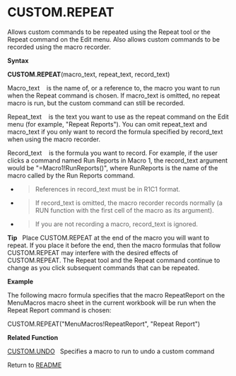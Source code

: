 # CUSTOM.REPEAT

Allows custom commands to be repeated using the Repeat tool or the
Repeat command on the Edit menu. Also allows custom commands to be
recorded using the macro recorder.

**Syntax**

**CUSTOM.REPEAT**(macro\_text, repeat\_text, record\_text)

Macro\_text&nbsp;&nbsp;&nbsp;&nbsp;is the name of, or a reference to,
the macro you want to run when the Repeat command is chosen. If
macro\_text is omitted, no repeat macro is run, but the custom command
can still be recorded.

Repeat\_text&nbsp;&nbsp;&nbsp;&nbsp;is the text you want to use as the
repeat command on the Edit menu (for example, "Repeat Reports"). You can
omit repeat\_text and macro\_text if you only want to record the formula
specified by record\_text when using the macro recorder.

Record\_text&nbsp;&nbsp;&nbsp;&nbsp;is the formula you want to record.
For example, if the user clicks a command named Run Reports in Macro 1,
the record\_text argument would be "=Macro1\!RunReports()", where
RunReports is the name of the macro called by the Run Reports command.

  - > References in record\_text must be in R1C1 format.

  - > If record\_text is omitted, the macro recorder records normally (a
    > RUN function with the first cell of the macro as its argument).

  - > If you are not recording a macro, record\_text is ignored.


**Tip**&nbsp;&nbsp;&nbsp;Place CUSTOM.REPEAT at the end of the macro you
will want to repeat. If you place it before the end, then the macro
formulas that follow CUSTOM.REPEAT may interfere with the desired
effects of CUSTOM.REPEAT. The Repeat tool and the Repeat command
continue to change as you click subsequent commands that can be
repeated.

**Example**

The following macro formula specifies that the macro RepeatReport on the
MenuMacros macro sheet in the current workbook will be run when the
Repeat Report command is chosen:

CUSTOM.REPEAT("MenuMacros\!RepeatReport", "Repeat Report")

**Related Function**

[CUSTOM.UNDO](CUSTOM.UNDO.md)&nbsp;&nbsp;&nbsp;Specifies a macro to run to undo a custom
command



Return to [README](README.md)

